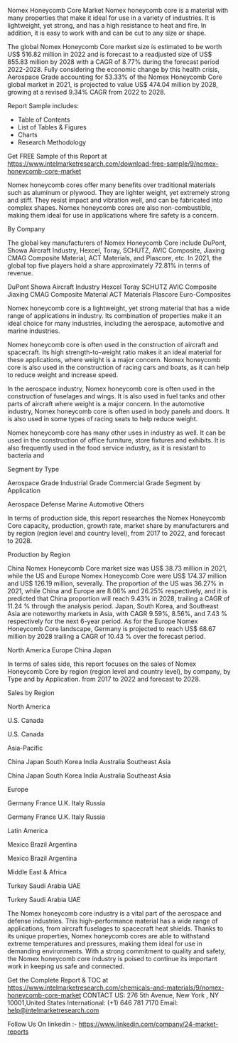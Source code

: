 Nomex Honeycomb Core Market 
Nomex honeycomb core is a material with many properties that make it ideal for use in a variety of industries. It is lightweight, yet strong, and has a high resistance to heat and fire. In addition, it is easy to work with and can be cut to any size or shape.

The global Nomex Honeycomb Core market size is estimated to be worth US$ 516.82 million in 2022 and is forecast to a readjusted size of US$ 855.83 million by 2028 with a CAGR of 8.77% during the forecast period 2022-2028. Fully considering the economic change by this health crisis, Aerospace Grade accounting for 53.33% of the Nomex Honeycomb Core global market in 2021, is projected to value US$ 474.04 million by 2028, growing at a revised 9.34% CAGR from 2022 to 2028.



Report Sample includes:
- Table of Contents
- List of Tables & Figures
- Charts
- Research Methodology

Get FREE Sample of this Report at https://www.intelmarketresearch.com/download-free-sample/9/nomex-honeycomb-core-market














Nomex honeycomb cores offer many benefits over traditional materials such as aluminum or plywood. They are lighter weight, yet extremely strong and stiff. They resist impact and vibration well, and can be fabricated into complex shapes. Nomex honeycomb cores are also non-combustible, making them ideal for use in applications where fire safety is a concern.

By Company



The global key manufacturers of Nomex Honeycomb Core include DuPont, Showa Aircraft Industry, Hexcel, Toray, SCHUTZ, AVIC Composite, Jiaxing CMAG Composite Material, ACT Materials, and Plascore, etc. In 2021, the global top five players hold a share approximately 72.81% in terms of revenue.



DuPont
Showa Aircraft Industry
Hexcel
Toray
SCHUTZ
AVIC Composite
Jiaxing CMAG Composite Material
ACT Materials
Plascore
Euro-Composites


Nomex honeycomb core is a lightweight, yet strong material that has a wide range of applications in industry. Its combination of properties make it an ideal choice for many industries, including the aerospace, automotive and marine industries.



Nomex honeycomb core is often used in the construction of aircraft and spacecraft. Its high strength-to-weight ratio makes it an ideal material for these applications, where weight is a major concern. Nomex honeycomb core is also used in the construction of racing cars and boats, as it can help to reduce weight and increase speed.







In the aerospace industry, Nomex honeycomb core is often used in the construction of fuselages and wings. It is also used in fuel tanks and other parts of aircraft where weight is a major concern. In the automotive industry, Nomex honeycomb core is often used in body panels and doors. It is also used in some types of racing seats to help reduce weight.



Nomex honeycomb core has many other uses in industry as well. It can be used in the construction of office furniture, store fixtures and exhibits. It is also frequently used in the food service industry, as it is resistant to bacteria and

Segment by Type



Aerospace Grade
Industrial Grade
Commercial Grade
Segment by Application



Aerospace
Defense
Marine
Automotive
Others


In terms of production side, this report researches the Nomex Honeycomb Core capacity, production, growth rate, market share by manufacturers and by region (region level and country level), from 2017 to 2022, and forecast to 2028.

Production by Region



China Nomex Honeycomb Core market size was US$ 38.73 million in 2021, while the US and Europe Nomex Honeycomb Core were US$ 174.37 million and US$ 126.19 million, severally. The proportion of the US was 36.27% in 2021, while China and Europe are 8.06% and 26.25% respectively, and it is predicted that China proportion will reach 9.43% in 2028, trailing a CAGR of 11.24 % through the analysis period. Japan, South Korea, and Southeast Asia are noteworthy markets in Asia, with CAGR 9.59%, 8.56%, and 7.43 % respectively for the next 6-year period. As for the Europe Nomex Honeycomb Core landscape, Germany is projected to reach US$ 68.67 million by 2028 trailing a CAGR of 10.43 % over the forecast period.



North America
Europe
China
Japan


In terms of sales side, this report focuses on the sales of Nomex Honeycomb Core by region (region level and country level), by company, by Type and by Application. from 2017 to 2022 and forecast to 2028.

Sales by Region



North America


U.S.
Canada


U.S.
Canada


Asia-Pacific


China
Japan
South Korea
India
Australia
Southeast Asia


China
Japan
South Korea
India
Australia
Southeast Asia


Europe


Germany
France
U.K.
Italy
Russia


Germany
France
U.K.
Italy
Russia


Latin America


Mexico
Brazil
Argentina


Mexico
Brazil
Argentina


Middle East & Africa


Turkey
Saudi Arabia
UAE


Turkey
Saudi Arabia
UAE


The Nomex honeycomb core industry is a vital part of the aerospace and defense industries. This high-performance material has a wide range of applications, from aircraft fuselages to spacecraft heat shields. Thanks to its unique properties, Nomex honeycomb cores are able to withstand extreme temperatures and pressures, making them ideal for use in demanding environments. With a strong commitment to quality and safety, the Nomex honeycomb core industry is poised to continue its important work in keeping us safe and connected.

Get the Complete Report & TOC at https://www.intelmarketresearch.com/chemicals-and-materials/9/nomex-honeycomb-core-market
CONTACT US:
276 5th Avenue, New York , NY 10001,United States
International: (+1) 646 781 7170
Email: help@intelmarketresearch.com

Follow Us On linkedin :- https://www.linkedin.com/company/24-market-reports
